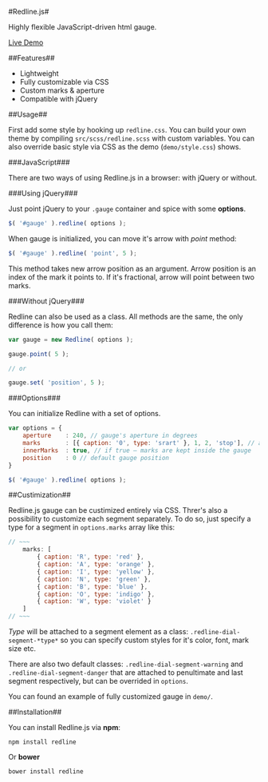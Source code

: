 #Redline.js#

Highly flexible JavaScript-driven html gauge.

[Live Demo](http://dsblv.github.io/Redline.js/)

##Features##

* Lightweight
* Fully customizable via CSS
* Custom marks & aperture
* Compatible with jQuery

##Usage##

First add some style by hooking up `redline.css`. You can build your own theme by compiling `src/scss/redline.scss` with custom variables. You can also override basic style via CSS as the demo (`demo/style.css`) shows.

###JavaScript###

There are two ways of using Redline.js in a browser: with jQuery or without.

###Using jQuery###

Just point jQuery to your `.gauge` container and spice with some **options**.

```javascript
$( '#gauge' ).redline( options );
```

When gauge is initialized, you can move it's arrow with *point* method:

```javascript
$( '#gauge' ).redline( 'point', 5 );
```

This method takes new arrow position as an argument. Arrow position is an index of the mark it points to. If it's fractional, arrow will point between two marks.

###Without jQuery###

Redline can also be used as a class. All methods are the same, the only difference is how you call them:

```javascript
var gauge = new Redline( options );

gauge.point( 5 );

// or

gauge.set( 'position', 5 );
```

###Options###

You can initialize Redline with a set of options.

```javascript
var options = {
    aperture    : 240, // gauge's aperture in degrees
    marks       : [{ caption: '0', type: 'srart' }, 1, 2, 'stop'], // array of custom marks
    innerMarks  : true, // if true — marks are kept inside the gauge
    position    : 0 // default gauge position
}

$( '#gauge' ).redline( options );
```

##Custimization##

Redline.js gauge can be custimized entirely via CSS. Threr's also a possibility to customize each segment separately. To do so, just specify a type for a segment in `options.marks` array like this:

```javascript
// ~~~
    marks: [
        { caption: 'R', type: 'red' },
        { caption: 'A', type: 'orange' },
        { caption: 'I', type: 'yellow' },
        { caption: 'N', type: 'green' },
        { caption: 'B', type: 'blue' },
        { caption: 'O', type: 'indigo' },
        { caption: 'W', type: 'violet' }
    ]
// ~~~
```

*Type* will be attached to a segment element as a class: `.redline-dial-segment-*type*` so you can specify custom styles for it's color, font, mark size etc.

There are also two default classes: `.redline-dial-segment-warning` and `.redline-dial-segment-danger` that are attached to penultimate and last 
segment respectively, but can be overrided in `options`.

You can found an example of fully customized gauge in `demo/`.

##Installation##

You can install Redline.js via **npm**:

```
npm install redline
```

Or **bower**

```
bower install redline
```